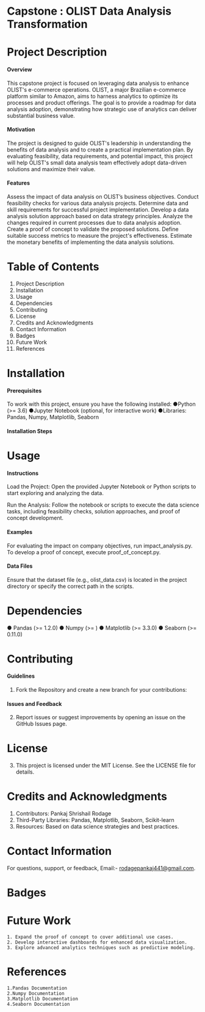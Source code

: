 # Capstone : OLIST Data Analysis Transformation

# Project Description
#### Overview
This capstone project is focused on leveraging data analysis to enhance OLIST's e-commerce operations. OLIST, a major Brazilian e-commerce platform similar to Amazon, aims to harness analytics to optimize its processes and product offerings. The goal is to provide a roadmap for data analysis adoption, demonstrating how strategic use of analytics can deliver substantial business value.

#### Motivation
The project is designed to guide OLIST's leadership in understanding the benefits of data analysis and to create a practical implementation plan. By evaluating feasibility, data requirements, and potential impact, this project will help OLIST's small data analysis team effectively adopt data-driven solutions and maximize their value.

#### Features
Assess the impact of data analysis on OLIST’s business objectives.
Conduct feasibility checks for various data analysis projects.
Determine data and skill requirements for successful project implementation.
Develop a data analysis solution approach based on data strategy principles.
Analyze the changes required in current processes due to data analysis adoption.
Create a proof of concept to validate the proposed solutions.
Define suitable success metrics to measure the project's effectiveness.
Estimate the monetary benefits of implementing the data analysis solutions.

# Table of Contents
1. Project Description 
2. Installation 
3. Usage 
4. Dependencies 
5. Contributing 
6. License 
7. Credits and Acknowledgments 
8. Contact Information 
9. Badges 
10. Future Work 
11. References 

# Installation
#### Prerequisites
To work with this project, ensure you have the following installed:
    ●Python (>= 3.6)
    ●Jupyter Notebook (optional, for interactive work)
    ●Libraries: Pandas, Numpy, Matplotlib, Seaborn
#### Installation Steps


# Usage
#### Instructions
Load the Project: Open the provided Jupyter Notebook or Python scripts to start exploring and analyzing the data.

Run the Analysis: Follow the notebook or scripts to execute the data science tasks, including feasibility checks, solution approaches, and proof of concept development.

#### Examples
For evaluating the impact on company objectives, run impact_analysis.py.
To develop a proof of concept, execute proof_of_concept.py.
#### Data Files
Ensure that the dataset file (e.g., olist_data.csv) is located in the project directory or specify the correct path in the scripts.

# Dependencies
● Pandas (>= 1.2.0)
● Numpy (>= )
● Matplotlib (>= 3.3.0)
● Seaborn (>= 0.11.0)

# Contributing
#### Guidelines
1. Fork the Repository and create a new branch for your contributions:

#### Issues and Feedback
2. Report issues or suggest improvements by opening an issue on the GitHub Issues page.

# License
3. This project is licensed under the MIT License. See the LICENSE file for details.

# Credits and Acknowledgments
1. Contributors: Pankaj Shrishail Rodage
2. Third-Party Libraries: Pandas, Matplotlib, Seaborn, Scikit-learn
3. Resources: Based on data science strategies and best practices.

# Contact Information
For questions, support, or feedback,  Email:- rodagepankaj441@gmail.com.

# Badges

# Future Work
    1. Expand the proof of concept to cover additional use cases.
    2. Develop interactive dashboards for enhanced data visualization.
    3. Explore advanced analytics techniques such as predictive modeling.
# References
    1.Pandas Documentation
    2.Numpy Documentation
    3.Matplotlib Documentation
    4.Seaborn Documentation
